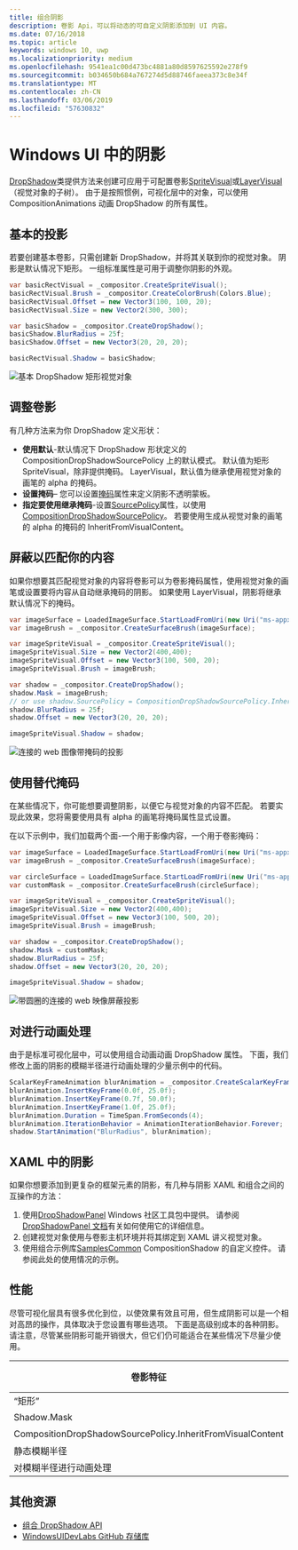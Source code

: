 ```yaml
---
title: 组合阴影
description: 卷影 Api，可以将动态的可自定义阴影添加到 UI 内容。
ms.date: 07/16/2018
ms.topic: article
keywords: windows 10, uwp
ms.localizationpriority: medium
ms.openlocfilehash: 9541ea1c00d473bc4881a80d8597625592e278f9
ms.sourcegitcommit: b034650b684a767274d5d88746faeea373c8e34f
ms.translationtype: MT
ms.contentlocale: zh-CN
ms.lasthandoff: 03/06/2019
ms.locfileid: "57630832"
---
```

# <a name="shadows-in-windows-ui"></a>Windows UI 中的阴影

[DropShadow](/uwp/api/Windows.UI.Composition.DropShadow)类提供方法来创建可应用于可配置卷影[SpriteVisual](/uwp/api/windows.ui.composition.spritevisual)或[LayerVisual](/uwp/api/windows.ui.composition.layervisual) （视觉对象的子树）。 由于是按照惯例，可视化层中的对象，可以使用 CompositionAnimations 动画 DropShadow 的所有属性。

## <a name="basic-drop-shadow"></a>基本的投影

若要创建基本卷影，只需创建新 DropShadow，并将其关联到你的视觉对象。 阴影是默认情况下矩形。 一组标准属性是可用于调整你阴影的外观。

```cs
var basicRectVisual = _compositor.CreateSpriteVisual();
basicRectVisual.Brush = _compositor.CreateColorBrush(Colors.Blue);
basicRectVisual.Offset = new Vector3(100, 100, 20);
basicRectVisual.Size = new Vector2(300, 300);

var basicShadow = _compositor.CreateDropShadow();
basicShadow.BlurRadius = 25f;
basicShadow.Offset = new Vector3(20, 20, 20);

basicRectVisual.Shadow = basicShadow;
```

![基本 DropShadow 矩形视觉对象](images/rectangular-dropshadow.png)

## <a name="shaping-the-shadow"></a>调整卷影

有几种方法来为你 DropShadow 定义形状：

- **使用默认**-默认情况下 DropShadow 形状定义的 CompositionDropShadowSourcePolicy 上的默认模式。 默认值为矩形 SpriteVisual，除非提供掩码。 LayerVisual，默认值为继承使用视觉对象的画笔的 alpha 的掩码。
- **设置掩码**– 您可以设置[掩码](/uwp/api/windows.ui.composition.dropshadow.mask)属性来定义阴影不透明蒙板。
- **指定要使用继承掩码**-设置[SourcePolicy](/uwp/api/windows.ui.composition.dropshadow.sourcepolicy)属性，以使用[CompositionDropShadowSourcePolicy](/uwp/api/windows.ui.composition.compositiondropshadowsourcepolicy)。 若要使用生成从视觉对象的画笔的 alpha 的掩码的 InheritFromVisualContent。

## <a name="masking-to-match-your-content"></a>屏蔽以匹配你的内容

如果你想要其匹配视觉对象的内容将卷影可以为卷影掩码属性，使用视觉对象的画笔或设置要将内容从自动继承掩码的阴影。 如果使用 LayerVisual，阴影将继承默认情况下的掩码。

```cs
var imageSurface = LoadedImageSurface.StartLoadFromUri(new Uri("ms-appx:///Assets/myImage.png"));
var imageBrush = _compositor.CreateSurfaceBrush(imageSurface);

var imageSpriteVisual = _compositor.CreateSpriteVisual();
imageSpriteVisual.Size = new Vector2(400,400);
imageSpriteVisual.Offset = new Vector3(100, 500, 20);
imageSpriteVisual.Brush = imageBrush;

var shadow = _compositor.CreateDropShadow();
shadow.Mask = imageBrush;
// or use shadow.SourcePolicy = CompositionDropShadowSourcePolicy.InheritFromVisualContent;
shadow.BlurRadius = 25f;
shadow.Offset = new Vector3(20, 20, 20);

imageSpriteVisual.Shadow = shadow;
```

![连接的 web 图像带掩码的投影](images/ms-brand-web-dropshadow.png)

## <a name="using-an-alternative-mask"></a>使用替代掩码

在某些情况下，你可能想要调整阴影，以便它与视觉对象的内容不匹配。 若要实现此效果，您将需要使用具有 alpha 的画笔将掩码属性显式设置。

在以下示例中，我们加载两个面-一个用于影像内容，一个用于卷影掩码：

```cs
var imageSurface = LoadedImageSurface.StartLoadFromUri(new Uri("ms-appx:///Assets/myImage.png"));
var imageBrush = _compositor.CreateSurfaceBrush(imageSurface);

var circleSurface = LoadedImageSurface.StartLoadFromUri(new Uri("ms-appx:///Assets/myCircleImage.png"));
var customMask = _compositor.CreateSurfaceBrush(circleSurface);

var imageSpriteVisual = _compositor.CreateSpriteVisual();
imageSpriteVisual.Size = new Vector2(400,400);
imageSpriteVisual.Offset = new Vector3(100, 500, 20);
imageSpriteVisual.Brush = imageBrush;

var shadow = _compositor.CreateDropShadow();
shadow.Mask = customMask;
shadow.BlurRadius = 25f;
shadow.Offset = new Vector3(20, 20, 20);

imageSpriteVisual.Shadow = shadow;
```

![带圆圈的连接的 web 映像屏蔽投影](images/ms-brand-web-masked-dropshadow.png)

## <a name="animating"></a>对进行动画处理

由于是标准可视化层中，可以使用组合动画动画 DropShadow 属性。 下面，我们修改上面的阴影的模糊半径进行动画处理的少量示例中的代码。

```cs
ScalarKeyFrameAnimation blurAnimation = _compositor.CreateScalarKeyFrameAnimation();
blurAnimation.InsertKeyFrame(0.0f, 25.0f);
blurAnimation.InsertKeyFrame(0.7f, 50.0f);
blurAnimation.InsertKeyFrame(1.0f, 25.0f);
blurAnimation.Duration = TimeSpan.FromSeconds(4);
blurAnimation.IterationBehavior = AnimationIterationBehavior.Forever;
shadow.StartAnimation("BlurRadius", blurAnimation);
```

## <a name="shadows-in-xaml"></a>XAML 中的阴影

如果你想要添加到更复杂的框架元素的阴影，有几种与阴影 XAML 和组合之间的互操作的方法：

1. 使用[DropShadowPanel](https://github.com/Microsoft/UWPCommunityToolkit/blob/master/Microsoft.Toolkit.Uwp.UI.Controls/DropShadowPanel/DropShadowPanel.Properties.cs) Windows 社区工具包中提供。 请参阅[DropShadowPanel 文档](https://docs.microsoft.com/windows/uwpcommunitytoolkit/controls/DropShadowPanel)有关如何使用它的详细信息。
1. 创建视觉对象使用与卷影主机环境并将其绑定到 XAML 讲义视觉对象。
1. 使用组合示例库[SamplesCommon](https://github.com/Microsoft/WindowsUIDevLabs/tree/master/SamplesCommon/SamplesCommon) CompositionShadow 的自定义控件。 请参阅此处的使用情况的示例。

## <a name="performance"></a>性能

尽管可视化层具有很多优化到位，以使效果有效且可用，但生成阴影可以是一个相对高昂的操作，具体取决于您设置有哪些选项。 下面是高级别成本的各种阴影。 请注意，尽管某些阴影可能开销很大，但它们仍可能适合在某些情况下尽量少使用。

卷影特征| 开销
------------- | -------------
“矩形”    | 低
Shadow.Mask      | 高
CompositionDropShadowSourcePolicy.InheritFromVisualContent | 高
静态模糊半径 | 低
对模糊半径进行动画处理 | 高

## <a name="additional-resources"></a>其他资源

- [组合 DropShadow API](/uwp/api/Windows.UI.Composition.DropShadow)
- [WindowsUIDevLabs GitHub 存储库](https://github.com/Microsoft/WindowsUIDevLabs)